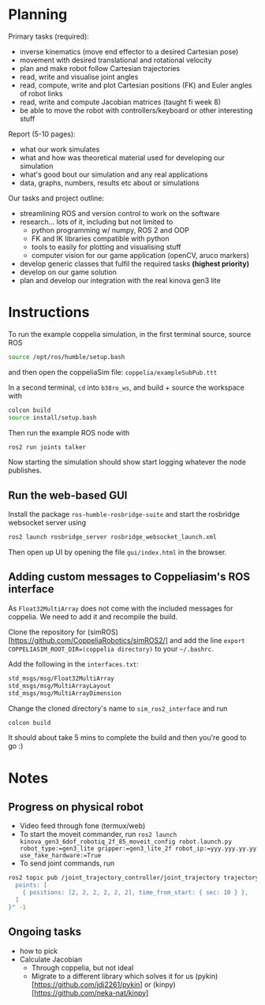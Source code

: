 # Planning

Primary tasks (required):

- inverse kinematics (move end effector to a desired Cartesian pose)
- movement with desired translational and rotational velocity
- plan and make robot follow Cartesian trajectories
- read, write and visualise joint angles
- read, compute, write and plot Cartesian positions (FK) and Euler angles of robot links
- read, write and compute Jacobian matrices (taught fi week 8)
- be able to move the robot with controllers/keyboard or other interesting stuff

Report (5-10 pages):

- what our work simulates
- what and how was theoretical material used for developing our simulation
- what's good bout our simulation and any real applications
- data, graphs, numbers, results etc about or simulations

Our tasks and project outline:

- streamlining ROS and version control to work on the software
- research... lots of it, including but not limited to
  - python programming w/ numpy, ROS 2 and OOP
  - FK and IK libraries compatible with python
  - tools to easily for plotting and visualising stuff
  - computer vision for our game application (openCV, aruco markers)
- develop generic classes that fulfil the required tasks **(highest priority)**
- develop on our game solution
- plan and develop our integration with the real kinova gen3 lite

# Instructions

To run the example coppelia simulation, in the first terminal source, source ROS

```bash
source /opt/ros/humble/setup.bash
```

and then open the coppeliaSim file: `coppelia/exampleSubPub.ttt`

In a second terminal, `cd` into `b38ro_ws`, and build + source the workspace with

```bash
colcon build
source install/setup.bash
```

Then run the example ROS node with

```bash
ros2 run joints talker
```

Now starting the simulation should show start logging whatever the node publishes.

## Run the web-based GUI

Install the package `ros-humble-rosbridge-suite` and start the rosbridge websocket server using

```bash
ros2 launch rosbridge_server rosbridge_websocket_launch.xml
```

Then open up UI by opening the file `gui/index.html` in the browser.

## Adding custom messages to Coppeliasim's ROS interface

As `Float32MultiArray` does not come with the included messages for coppelia. We need to add it and recompile the build.

Clone the repository for (simROS)[https://github.com/CoppeliaRobotics/simROS2/] and add the line `export COPPELIASIM_ROOT_DIR=(coppelia directory)` to your `~/.bashrc`.

Add the following in the `interfaces.txt`: 

```bash
std_msgs/msg/Float32MultiArray
std_msgs/msg/MultiArrayLayout
std_msgs/msg/MultiArrayDimension
```

Change the cloned directory's name to `sim_ros2_interface` and run 

```bash
colcon build
```

It should about take 5 mins to complete the build and then you're good to go :)

# Notes

## Progress on physical robot

 - Video feed through fone (termux/web)
 - To start the moveit commander, run `ros2 launch kinova_gen3_6dof_robotiq_2f_85_moveit_config robot.launch.py robot_type:=gen3_lite gripper:=gen3_lite_2f robot_ip:=yyy.yyy.yy.yy use_fake_hardware:=True`
 - To send joint commands, run 
 
```bash
ros2 topic pub /joint_trajectory_controller/joint_trajectory trajectory_msgs/msg/JointTrajectory "{  joint_names: [joint_1, joint_2, joint_3, joint_4, joint_5, joint_6],
  points: [
    { positions: [2, 2, 2, 2, 2, 2], time_from_start: { sec: 10 } },
  ]
}" -1
```

## Ongoing tasks

 - how to pick
 - Calculate Jacobian
   - Through coppelia, but not ideal
   - Migrate to a different library which solves it for us (pykin)[https://github.com/jdj2261/pykin] or (kinpy)[https://github.com/neka-nat/kinpy]

